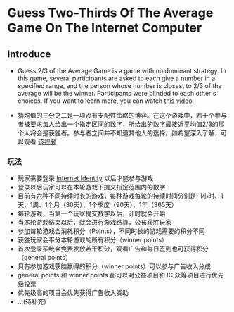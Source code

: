 # Guess Two-Thirds Of The Average Game On The Internet Computer

## Introduce

-  Guess 2/3 of the Average Game is a game with no dominant strategy. In this game, several participants are asked to each give a number in a specified range, and the person whose number is closest to 2/3 of the average will be the winner. Participants were blinded to each other's choices. If you want to learn more, you can watch [this video](https://www.youtube.com/watch?v=MknV3t5QbUc&ab_channel=TED-Ed)

- 猜均值的三分之二是一项没有支配性策略的博弈。在这个游戏中，若干个参与者被要求每人给出一个指定区间的数字，所给出的数字最接近平均值2/3的那个人将会是获胜者。参与者之间并不知道其他人的选择。如希望深入了解，可以观看 [该视频](https://www.bilibili.com/video/BV1rw41187Jy/)

### 玩法

- 玩家需要登录 [Internet Identity](https://identity.ic0.app/) 以后才能参与游戏
- 登录以后玩家可以在本轮游戏下提交指定范围内的数字
- 目前有六种不同持续时长的游戏，每种游戏每轮的持续时间分别是: 1小时、1天、1周、1个月（30天）、1个季度（90天）、1年（365天）
- 每轮游戏，当第一个玩家提交数字以后，计时就会开始
- 当本轮游戏结束以后，就会进行游戏结算，公布获胜玩家
- 参加每轮游戏会消耗积分（Points），不同时长的游戏需要的积分不同
- 获胜玩家会平分本轮游戏的所有积分（winner points）
- 首次登录系统会免费发放若干积分，观看广告和每日签到也可获得积分（general points）
- 只有参加游戏获胜赢得的积分（winner points）可以参与广告收入分成
- general points 和 winner points 都可以对公益项目和 IC 众筹项目进行优先级投票
- 优先级高的项目会优先获得广告收入资助
- ...(待补充)